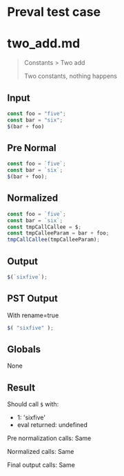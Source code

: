 # Preval test case

# two_add.md

> Constants > Two add
>
> Two constants, nothing happens

## Input

`````js filename=intro
const foo = "five";
const bar = "six";
$(bar + foo)
`````

## Pre Normal

`````js filename=intro
const foo = `five`;
const bar = `six`;
$(bar + foo);
`````

## Normalized

`````js filename=intro
const foo = `five`;
const bar = `six`;
const tmpCallCallee = $;
const tmpCalleeParam = bar + foo;
tmpCallCallee(tmpCalleeParam);
`````

## Output

`````js filename=intro
$(`sixfive`);
`````

## PST Output

With rename=true

`````js filename=intro
$( "sixfive" );
`````

## Globals

None

## Result

Should call `$` with:
 - 1: 'sixfive'
 - eval returned: undefined

Pre normalization calls: Same

Normalized calls: Same

Final output calls: Same
